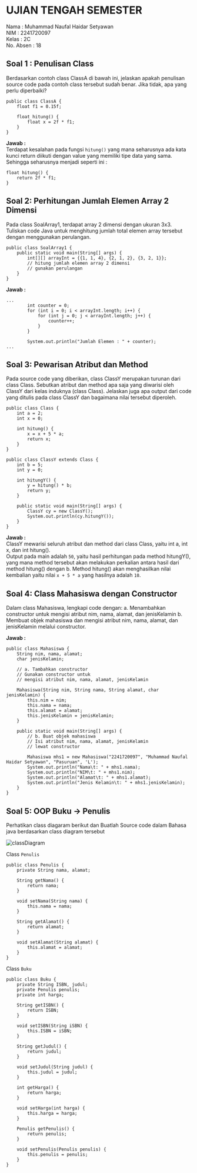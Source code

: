 # UJIAN TENGAH SEMESTER

Nama : Muhammad Naufal Haidar Setyawan <br>
NIM : 2241720097 <br>
Kelas : 2C <br>
No. Absen : 18 <br>

## Soal 1 : Penulisan Class

Berdasarkan contoh class ClassA di bawah ini, jelaskan apakah penulisan source code pada contoh class tersebut sudah benar. Jika tidak, apa yang perlu diperbaiki?

```
public class ClassA {
    float f1 = 0.15f;

    float hitung() {
        float x = 2f * f1;
    }
}
```

**Jawab :** <br>
Terdapat kesalahan pada fungsi `hitung()` yang mana seharusnya ada kata kunci return diikuti dengan value yang memiliki tipe data yang sama. Sehingga seharusnya menjadi seperti ini :

```
float hitung() {
    return 2f * f1;
}
```

## Soal 2: Perhitungan Jumlah Elemen Array 2 Dimensi

Pada class SoalArray1, terdapat array 2 dimensi dengan ukuran 3x3. Tuliskan code Java untuk menghitung jumlah total elemen array tersebut dengan menggunakan perulangan.

```
public class SoalArray1 {
    public static void main(String[] args) {
        int[][] arrayInt = {{1, 1, 4}, {2, 1, 2}, {3, 2, 1}};
        // hitung jumlah elemen array 2 dimensi
        // gunakan perulangan
    }
}
```

**Jawab :** <br>

```
...
        int counter = 0;
        for (int i = 0; i < arrayInt.length; i++) {
            for (int j = 0; j < arrayInt.length; j++) {
                counter++;
            }
        }

        System.out.println("Jumlah Elemen : " + counter);
...
```

## Soal 3: Pewarisan Atribut dan Method

Pada source code yang diberikan, class ClassY merupakan turunan dari class Class. Sebutkan atribut dan method apa saja yang diwarisi oleh ClassY dari kelas induknya (class Class). Jelaskan juga apa output dari code yang ditulis pada class ClassY dan bagaimana nilai tersebut diperoleh.

```
public class Class {
    int a = 2;
    int x = 0;

    int hitung() {
        x = x + 5 * a;
        return x;
    }
}

public class ClassY extends Class {
    int b = 5;
    int y = 0;

    int hitungY() {
        y = hitung() * b;
        return y;
    }

    public static void main(String[] args) {
        ClassY cy = new ClassY();
        System.out.println(cy.hitungY());
    }
}
```

**Jawab :** <br>
ClassY mewarisi seluruh atribut dan method dari class Class, yaitu int a, int x, dan int hitung(). <br>
Output pada main adalah `50`, yaitu hasil perhitungan pada method hitungY(), yang mana method tersebut akan melakukan perkalian antara hasil dari method hitung() dengan b. Method hitung() akan menghasilkan nilai kembalian yaitu nilai `x + 5 * a` yang hasilnya adalah `10`.

## Soal 4: Class Mahasiswa dengan Constructor

Dalam class Mahasiswa, lengkapi code dengan:
a. Menambahkan constructor untuk mengisi atribut nim, nama, alamat, dan jenisKelamin
b. Membuat objek mahasiswa dan mengisi atribut nim, nama, alamat, dan jenisKelamin melalui
constructor.

**Jawab :** <br>

```
public class Mahasiswa {
    String nim, nama, alamat;
    char jenisKelamin;

    // a. Tambahkan constructor
    // Gunakan constructor untuk
    // mengisi atribut nim, nama, alamat, jenisKelamin

    Mahasiswa(String nim, String nama, String alamat, char jenisKelamin) {
        this.nim = nim;
        this.nama = nama;
        this.alamat = alamat;
        this.jenisKelamin = jenisKelamin;
    }

    public static void main(String[] args) {
        // b. Buat objek mahasiswa
        // Isi atribut nim, nama, alamat, jenisKelamin
        // lewat constructor

        Mahasiswa mhs1 = new Mahasiswa("2241720097", "Muhammad Naufal Haidar Setyawan", "Pasuruan", 'L');
        System.out.println("Nama\t: " + mhs1.nama);
        System.out.println("NIM\t: " + mhs1.nim);
        System.out.println("Alamat\t: " + mhs1.alamat);
        System.out.println("Jenis Kelamin\t: " + mhs1.jenisKelamin);
    }
}
```

## Soal 5: OOP Buku -> Penulis

Perhatikan class diagaram berikut dan Buatlah Source code dalam Bahasa java berdasarkan class diagram tersebut <br>

![classDiagram](lib/soal5.png) <br>

Class `Penulis`

```
public class Penulis {
    private String nama, alamat;

    String getNama() {
        return nama;
    }

    void setNama(String nama) {
        this.nama = nama;
    }

    String getAlamat() {
        return alamat;
    }

    void setAlamat(String alamat) {
        this.alamat = alamat;
    }
}

```

Class `Buku`

```
public class Buku {
    private String ISBN, judul;
    private Penulis penulis;
    private int harga;

    String getISBN() {
        return ISBN;
    }

    void setISBN(String iSBN) {
        this.ISBN = iSBN;
    }

    String getJudul() {
        return judul;
    }

    void setJudul(String judul) {
        this.judul = judul;
    }

    int getHarga() {
        return harga;
    }

    void setHarga(int harga) {
        this.harga = harga;
    }

    Penulis getPenulis() {
        return penulis;
    }

    void setPenulis(Penulis penulis) {
        this.penulis = penulis;
    }
}

```
